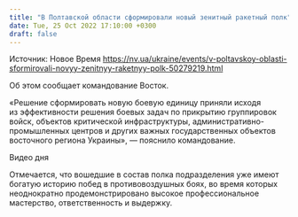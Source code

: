 ```yaml
---
title: "В Полтавской области сформировали новый зенитный ракетный полк"
date: Tue, 25 Oct 2022 17:10:00 +0300
draft: false
---
```

Источник: Новое Время https://nv.ua/ukraine/events/v-poltavskoy-oblasti-sformirovali-novyy-zenitnyy-raketnyy-polk-50279219.html


 Об этом сообщает командование Восток.

«Решение сформировать новую боевую единицу приняли исходя из эффективности решения боевых задач по прикрытию группировок войск, объектов критической инфраструктуры, административно-промышленных центров и других важных государственных объектов восточного региона Украины», — пояснило командование.

 Видео дня   

Отмечается, что вошедшие в состав полка подразделения уже имеют богатую историю побед в противовоздушных боях, во время которых неоднократно продемонстрировано высокое профессиональное мастерство, ответственность и выдержку.
